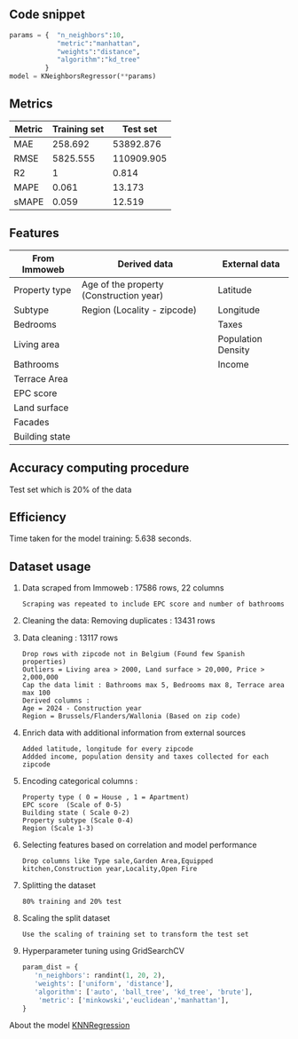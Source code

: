 ## Code snippet

```python
params = {  "n_neighbors":10,
            "metric":"manhattan",
            "weights":"distance",
            "algorithm":"kd_tree"
         }
model = KNeighborsRegressor(**params)
```

## Metrics

|Metric | Training set | Test set | 
| ---------- | ---------- |-------|
|MAE | 258.692 | 53892.876 | 
|RMSE | 5825.555 | 110909.905 | 
|R2 | 1 | 0.814 | 
|MAPE | 0.061 | 13.173 | 
|sMAPE | 0.059 | 12.519 | 

## Features

|From Immoweb|Derived data|External data|
| ---------- | ---------- |-------|
| Property type | Age of the property (Construction year) | Latitude |
| Subtype | Region (Locality - zipcode) | Longitude |
| Bedrooms |  | Taxes |
| Living area |  | Population Density |
| Bathrooms |  | Income |
| Terrace Area |  |  |
| EPC score |  |  |
| Land surface |  |  |
| Facades |  |  |
| Building state |  |  |

## Accuracy computing procedure
Test set which is 20% of the data

## Efficiency
Time taken for the model training: 5.638 seconds.

## Dataset usage 

1. Data scraped from Immoweb : 17586 rows, 22 columns
   ```plaintext
   Scraping was repeated to include EPC score and number of bathrooms
   ```
   
2. Cleaning the data: Removing duplicates : 13431 rows

3. Data cleaning : 13117 rows
   ```plaintext
   Drop rows with zipcode not in Belgium (Found few Spanish properties)
   Outliers = Living area > 2000, Land surface > 20,000, Price > 2,000,000
   Cap the data limit : Bathrooms max 5, Bedrooms max 8, Terrace area max 100
   Derived columns : 
   Age = 2024 - Construction year
   Region = Brussels/Flanders/Wallonia (Based on zip code)
   ```
   
4. Enrich data with additional information from external sources
    ```plaintext
    Added latitude, longitude for every zipcode
    Addded income, population density and taxes collected for each zipcode
     ```

5. Encoding categorical columns :
    ```plaintext
    Property type ( 0 = House , 1 = Apartment)
    EPC score  (Scale of 0-5)
    Building state ( Scale 0-2)
    Property subtype (Scale 0-4)
    Region (Scale 1-3)
    ```

6. Selecting features based on correlation and model performance
    ```plaintext
    Drop columns like Type sale,Garden Area,Equipped kitchen,Construction year,Locality,Open Fire
    ```

7. Splitting the dataset
    ```plaintext
    80% training and 20% test
    ```

8. Scaling the split dataset
    ```plaintext
    Use the scaling of training set to transform the test set
    ```

9. Hyperparameter tuning using GridSearchCV
   ```python
   param_dist = {
      'n_neighbors': randint(1, 20, 2),
      'weights': ['uniform', 'distance'],
      'algorithm': ['auto', 'ball_tree', 'kd_tree', 'brute'],
       'metric': ['minkowski','euclidean','manhattan'],
   }
   ```


About the model [KNNRegression](https://docs.google.com/presentation/d/15Yt92dLl2aA6XxnksoBJX_6Kiz0GpdbVQN5I1_e4id8/edit?usp=sharing)
